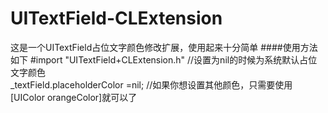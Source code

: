 # UITextField-CLExtension
这是一个UITextField占位文字颜色修改扩展，使用起来十分简单
####使用方法如下
	#import "UITextField+CLExtension.h"
	//设置为nil的时候为系统默认占位文字颜色	
	_textField.placeholderColor =nil;
	//如果你想设置其他颜色，只需要使用[UIColor orangeColor]就可以了

	
